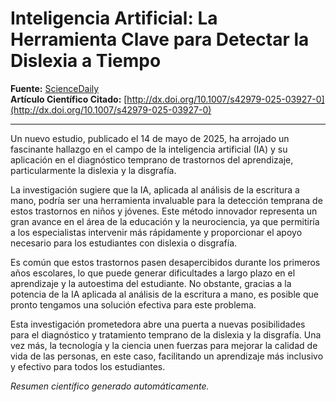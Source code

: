 # Inteligencia Artificial: La Herramienta Clave para Detectar la Dislexia a Tiempo

**Fuente:** [ScienceDaily](https://www.sciencedaily.com/releases/2025/05/250514151712.htm)  
**Artículo Científico Citado:** [http://dx.doi.org/10.1007/s42979-025-03927-0](http://dx.doi.org/10.1007/s42979-025-03927-0)

---

Un nuevo estudio, publicado el 14 de mayo de 2025, ha arrojado un fascinante hallazgo en el campo de la inteligencia artificial (IA) y su aplicación en el diagnóstico temprano de trastornos del aprendizaje, particularmente la dislexia y la disgrafía.

La investigación sugiere que la IA, aplicada al análisis de la escritura a mano, podría ser una herramienta invaluable para la detección temprana de estos trastornos en niños y jóvenes. Este método innovador representa un gran avance en el área de la educación y la neurociencia, ya que permitiría a los especialistas intervenir más rápidamente y proporcionar el apoyo necesario para los estudiantes con dislexia o disgrafía.

Es común que estos trastornos pasen desapercibidos durante los primeros años escolares, lo que puede generar dificultades a largo plazo en el aprendizaje y la autoestima del estudiante. No obstante, gracias a la potencia de la IA aplicada al análisis de la escritura a mano, es posible que pronto tengamos una solución efectiva para este problema.

Esta investigación prometedora abre una puerta a nuevas posibilidades para el diagnóstico y tratamiento temprano de la dislexia y la disgrafía. Una vez más, la tecnología y la ciencia unen fuerzas para mejorar la calidad de vida de las personas, en este caso, facilitando un aprendizaje más inclusivo y efectivo para todos los estudiantes.

*Resumen científico generado automáticamente.*